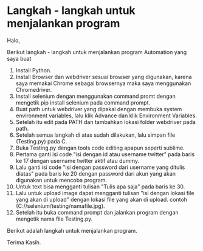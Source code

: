 # Langkah - langkah untuk menjalankan program

Halo,

Berikut langkah - langkah untuk menjalankan program Automation yang saya buat

1. Install Python.
2. Install Browser dan webdriver sesuai browser yang digunakan, karena saya memakai Chrome sebagai browsernya maka saya menggunakan Chromedriver.
3. Install selenium dengan menggunakan command promt dengan mengetik pip install selenium pada command prompt.
4. Buat path untuk webdriver yang dipakai dengan membuka system environment variables, lalu klik Advance dan klik Environment Variables.
5. Setelah itu edit pada PATH dan tambahkan lokasi folder webdriver pada path.
6. Setelah semua langkah di atas sudah dilakukan, lalu simpan file (Testing.py) pada C.
7. Buka Testing.py dengan tools code editing apapun seperti sublime.
8. Pertama ganti isi code "isi dengan id atau username twitter" pada baris ke 17 dengan username twitter aktif atau dummy.
9. Lalu ganti isi code "isi dengan password dari username yang ditulis diatas" pada baris ke 20 dengan password dari akun yang akan digunakan untuk mencoba program.
10. Untuk text bisa mengganti tulisan "Tulis apa saja" pada baris ke 30.
11. Lalu untuk upload image dapat mengganti tulisan "isi dengan lokasi file yang akan di upload" dengan lokasi file yang akan di upload. contoh (C://selenium/testing/namafile.jpg).
12. Setelah itu buka command prompt dan jalankan program dengan mengetik nama file Testing.py.


Berikut adalah langkah untuk menjalankan program.

Terima Kasih.
